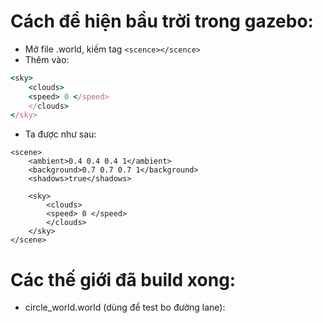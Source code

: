 # Cách để hiện bầu trời trong gazebo:

- Mở file .world, kiếm tag ```<scence></scence>```
- Thêm vào:
```ruby
<sky>
    <clouds>
    <speed> 0 </speed>
    </clouds>
</sky>
```
- Ta được như sau:
```
<scene>
    <ambient>0.4 0.4 0.4 1</ambient>
    <background>0.7 0.7 0.7 1</background>
    <shadows>true</shadows>

    <sky>
        <clouds>
        <speed> 0 </speed>
        </clouds>
    </sky>
</scene>
```

# Các thế giới đã build xong:

- circle_world.world (dùng để test bo đường lane):
